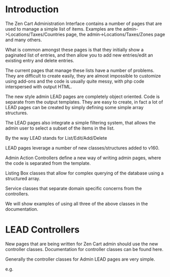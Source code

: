 Introduction
============

The Zen Cart Administration Interface contains a number of pages that are used to manage a simple list of items. Examples are the admin->Locations/Taxes/Countries page, the admin->Locations/Taxes/Zones page and many others.

What is common amongst these pages is that they initially show a paginated list of entries, and then allow you to add new entries/edit an existing entry and delete entries.

The current pages that manage these lists have a number of problems. They are difficult to create easily, they are almost impossible to customize using add-ons and the code is usually quite messy, with php code interspersed with output HTML.

The new style admin LEAD pages are completely object oriented. Code is separate from the output templates. They are easy to create, in fact a lot of LEAD pages can be created by simply defining some simple array structures.

The LEAD pages also integrate a simple filtering system, that allows the admin user to select a subset of the items in the list.

By the way LEAD stands for List/Edit/Add/Delete

LEAD pages leverage a number of new classes/structures added to v160.

Admin Action Controllers define a new way of writing admin pages, where the code is separated from the template.
 
Listing Box classes that allow for complex querying of the database using a structured array.
  
Service classes that separate domain specific concerns from the controllers.

We will show examples of using all three of the above classes in the documentation.

LEAD Controllers
================

New pages that are being written for Zen Cart admin should use the new controller classes. Documentation for controller classes can be found here.

Generally the controller classes for Admin LEAD pages are very simple. 

e.g. 

<?php
/**
 * @copyright Copyright 2003-2015 Zen Cart Development Team
 * @license http://www.zen-cart.com/license/2_0.txt GNU Public License V2.0
 * @version $Id:  New in v1.6.0 $
 */
namespace ZenCart\Controllers;

/**
 * Class Countries
 * @package ZenCart\Controllers
 */
class Countries extends AbstractLeadController
{
}


There may be reasons to override methods in the AbstractLeadController and examples will be given later.

ListingBox Classes
==================

The main workhorse of the LEAD pages are defined as ListingBox classes.
More information about ListingBox classes can be found here.


